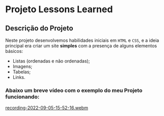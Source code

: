 # Projeto Lessons Learned

## Descrição do Projeto

Neste projeto desenvolvemos habilidades iniciais em `HTML` e `CSS`, e a ideia principal era criar um site **simples** com a presença de alguns elementos básicos:

- Listas (ordenadas e não ordenadas);
- Imagens;
- Tabelas;
- Links.

### Abaixo um breve vídeo com o exemplo do meu Projeto funcionando:

[recording-2022-09-05-15-52-16.webm](https://user-images.githubusercontent.com/80068419/188502511-49794c34-d6d1-40b6-9717-36e76358ca91.webm)

